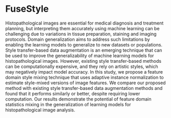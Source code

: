 # FuseStyle

Histopathological images are essential for medical diagnosis and treatment planning, but interpreting them accurately using machine learning can be challenging due to variations in tissue preparation, staining and imaging protocols. Domain generalization aims to address such limitations by enabling the learning models to generalize to new datasets or populations. Style transfer-based data augmentation is an emerging technique that can be used to improve the generalizability of machine learning models for histopathological images. However, existing style transfer-based methods can be computationally expensive, and they rely on artistic styles, which may negatively impact model accuracy. In this study, we propose a feature domain style mixing technique that uses adaptive instance normalization to estimate style-mixed versions of image features. We compare our proposed method with existing style transfer-based data augmentation methods and found that it performs similarly or better, despite requiring lower computation. Our results demonstrate the potential of feature domain statistics mixing in the generalization of learning models for histopathological image analysis.
